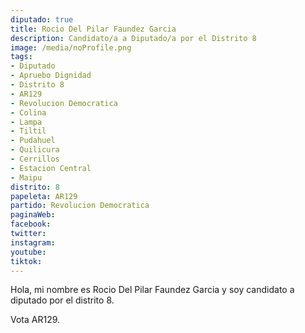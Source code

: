 ```yaml
---
diputado: true
title: Rocio Del Pilar Faundez Garcia
description: Candidato/a a Diputado/a por el Distrito 8
image: /media/noProfile.png
tags:
- Diputado
- Apruebo Dignidad
- Distrito 8
- AR129
- Revolucion Democratica
- Colina
- Lampa
- Tiltil
- Pudahuel
- Quilicura
- Cerrillos
- Estacion Central
- Maipu
distrito: 8
papeleta: AR129
partido: Revolucion Democratica
paginaWeb:
facebook:
twitter:
instagram:
youtube:
tiktok:
---
```

Hola, mi nombre es Rocio Del Pilar Faundez Garcia y soy candidato a diputado por el distrito 8.

Vota AR129.